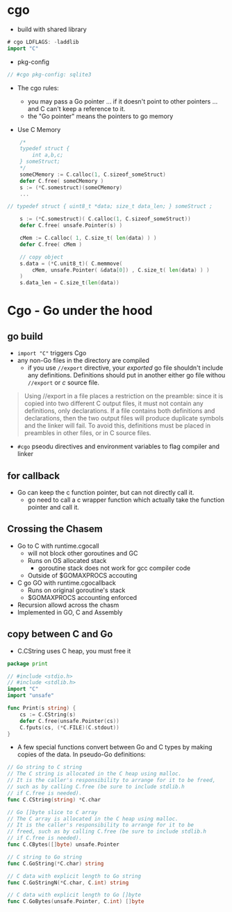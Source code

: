 
# cgo

- build with shared library

```go
# cgo LDFLAGS: -laddlib
import "C"
```

- pkg-config

```go
// #cgo pkg-config: sqlite3
```


- The cgo rules:
    - you may pass a Go pointer ... if it doesn't point to other pointers ... and C can't keep a reference to it.
    - the "Go pointer" means the pointers to go memory

- Use C Memory

```go
    /*
    typedef struct {
        int a,b,c;
    } someStruct;
    */
    someCMemory := C.calloc(1, C.sizeof_someStruct)
    defer C.free( someCMemory )
    s := (*C.somestruct)(someCMemory)
    ...
```

```go
// typedef struct { uint8_t *data; size_t data_len; } someStruct ;

    s := (*C.somestruct)( C.calloc(1, C.sizeof_someStruct))
    defer C.free( unsafe.Pointer(s) )

    cMem := C.calloc( 1, C.size_t( len(data) ) )
    defer C.free( cMem )

    // copy object
    s.data = (*C.unit8_t)( C.memmove( 
        cMem, unsafe.Pointer( &data[0]) , C.size_t( len(data) ) )
    )
    s.data_len = C.size_t(len(data))

```

# Cgo - Go under the hood

## go build

- `import "C"` triggers Cgo
- any non-Go files in the directory are compiled
    - if you use `//export` directive, your *exported* go file shouldn't include any definitions. Definitions should put in another either go file withou `//export` or *c* source file.

> Using //export in a file places a restriction on the preamble: since it is copied into two different C output files, it must not contain any definitions, only declarations. If a file contains both definitions and declarations, then the two output files will produce duplicate symbols and the linker will fail. To avoid this, definitions must be placed in preambles in other files, or in C source files.

- `#cgo` pseodu directives and environment variables to flag compiler and linker

## for callback

- Go can keep the c function pointer, but can not directly call it.
    - go need to call a c wrapper function which actually take the function pointer and call it.


## Crossing the Chasem

- Go to C with runtime.cgocall
    - will not block other goroutines and GC
    - Runs on OS allocated stack
        - goroutine stack does not work for gcc compiler code
    - Outside of $GOMAXPROCS accouting
- C go GO with runtime.cgocallback
    - Runs on original goroutine's stack
    - $GOMAXPROCS accounting enforced
- Recursion allowd across the chasm
- Implemented in GO, C and Assembly

## copy between C and Go

- C.CString uses C heap, you must free it

```go
package print

// #include <stdio.h>
// #include <stdlib.h>
import "C"
import "unsafe"

func Print(s string) {
    cs := C.CString(s)
    defer C.free(unsafe.Pointer(cs))
    C.fputs(cs, (*C.FILE)(C.stdout))
}
```

- A few special functions convert between Go and C types by making copies of the data. In pseudo-Go definitions:

```go
// Go string to C string
// The C string is allocated in the C heap using malloc.
// It is the caller's responsibility to arrange for it to be freed, 
// such as by calling C.free (be sure to include stdlib.h
// if C.free is needed).
func C.CString(string) *C.char

// Go []byte slice to C array
// The C array is allocated in the C heap using malloc.
// It is the caller's responsibility to arrange for it to be
// freed, such as by calling C.free (be sure to include stdlib.h
// if C.free is needed).
func C.CBytes([]byte) unsafe.Pointer

// C string to Go string
func C.GoString(*C.char) string

// C data with explicit length to Go string
func C.GoStringN(*C.char, C.int) string

// C data with explicit length to Go []byte
func C.GoBytes(unsafe.Pointer, C.int) []byte
```


